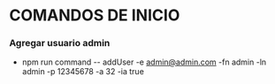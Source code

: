 # COMANDOS DE INICIO
### Agregar usuario admin
- npm run command -- addUser -e admin@admin.com -fn admin -ln admin -p 12345678 -a 32 -ia true